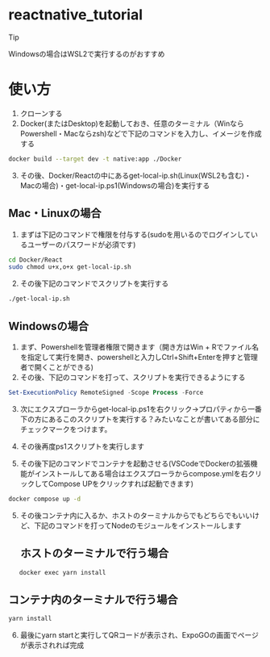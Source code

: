 # reactnative_tutorial

> [!TIP]
> Windowsの場合はWSL2で実行するのがおすすめ

# 使い方
1. クローンする
2. Docker(またはDesktop)を起動しておき、任意のターミナル（WinならPowershell・Macならzsh)などで下記のコマンドを入力し、イメージを作成する
``` bash
docker build --target dev -t native:app ./Docker
```
3. その後、Docker/Reactの中にあるget-local-ip.sh(Linux(WSL2も含む)・Macの場合)・get-local-ip.ps1(Windowsの場合)を実行する

## Mac・Linuxの場合
1. まずは下記のコマンドで権限を付与する(sudoを用いるのでログインしているユーザーのパスワードが必須です)
``` bash
cd Docker/React
sudo chmod u+x,o+x get-local-ip.sh
```
2. その後下記のコマンドでスクリプトを実行する
``` bash
./get-local-ip.sh
```

## Windowsの場合
1. まず、Powershellを管理者権限で開きます（開き方はWin + Rでファイル名を指定して実行を開き、powershellと入力しCtrl+Shift+Enterを押すと管理者で開くことができる)
2. その後、下記のコマンドを打って、スクリプトを実行できるようにする
``` powershell
Set-ExecutionPolicy RemoteSigned -Scope Process -Force
```
3. 次にエクスプローラからget-local-ip.ps1を右クリック→プロパティから一番下の方にあるこのスクリプトを実行する？みたいなことが書いてある部分にチェックマークをつけます。
4. その後再度ps1スクリプトを実行します


4. その後下記のコマンドでコンテナを起動させる(VSCodeでDockerの拡張機能がインストールしてある場合はエクスプローラからcompose.ymlを右クリックしてCompose UPをクリックすれば起動できます)

``` bash
docker compose up -d
```

5. その後コンテナ内に入るか、ホストのターミナルからでもどちらでもいいけど、下記のコマンドを打ってNodeのモジュールをインストールします
   
   ## ホストのターミナルで行う場合
``` bash
   docker exec yarn install
```

## コンテナ内のターミナルで行う場合

``` bash
yarn install
```

6. 最後にyarn startと実行してQRコードが表示され、ExpoGOの画面でページが表示されれば完成